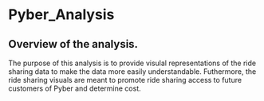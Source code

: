 # Pyber_Analysis

## Overview of the analysis.
The purpose of this analysis is to provide visulal representations of the ride sharing data to make the data more easily understandable. Futhermore, the ride sharing visuals are meant to promote ride sharing access to future customers of Pyber and determine cost. 

